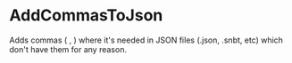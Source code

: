 # AddCommasToJson
Adds commas ( , ) where it's needed in JSON files (.json, .snbt, etc) which don't have them for any reason.
